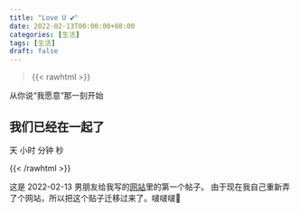 ```yaml
---
title: "Love U 💕"
date: 2022-02-13T00:00:00+08:00
categories: [生活]
tags: [生活]
draft: false
---
```


>{{< rawhtml >}}
<div class="content">
    <p>从你说“我愿意”那一刻开始</p>
    <h2>我们已经在一起了</h2>
    <div class="timer">
        <b id="d"></b> 天 <b id="h"></b> 小时 <b id="m"></b> 分钟 <b id="s"></b> 秒
    </div>
</div>

<script>
    function timer() {
        var start = new Date('2022-01-13T13:49:00');
        var t = new Date() - start;
        var h = ~~(t / 1000 / 60 / 60 % 24);
        if (h < 10) {
            h = "0" + h;
        }
        var m = ~~(t / 1000 / 60 % 60);
        if (m < 10) {
            m = "0" + m;
        }

        var s = ~~(t / 1000 % 60);
        if (s < 10) {
            s = "0" + s;
        }
        console.log(t, start)
        document.getElementById('d').innerHTML = ~~(t / 1000 / 60 / 60 / 24);
        document.getElementById('h').innerHTML = h;
        document.getElementById('m').innerHTML = m;
        document.getElementById('s').innerHTML = s;
    }
    timer();
    setInterval(timer, 1000);
</script>
{{< /rawhtml >}}



这是 2022-02-13 男朋友给我写的[网站](https://twitter.com/hotjuicee/status/1492903308448518146?s=19)里的第一个帖子。
由于现在我自己重新弄了个网站，所以把这个贴子迁移过来了。啵啵啵🥰